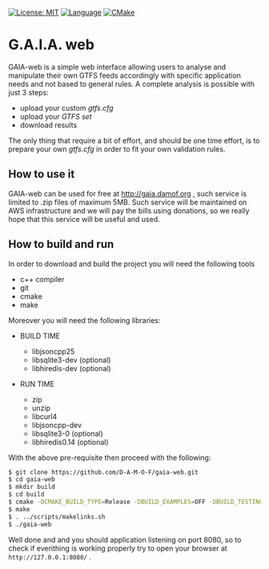 [![License: MIT](https://img.shields.io/badge/License-AGPL-yellow.svg)](https://opensource.org/licenses/AGPL)
[![Language](https://img.shields.io/badge/language-c++-red.svg)](https://en.cppreference.com/)
[![CMake](https://github.com/D-A-M-O-F/gaia-web/actions/workflows/cmake.yml/badge.svg?branch=master)](https://github.com/D-A-M-O-F/gaia-web/actions/workflows/cmake.yml)
# G.A.I.A. web

GAIA-web is a simple web interface allowing users to analyse and manipulate their own GTFS feeds accordingly with specific application needs and not based to general rules.
A complete analysis is possible with just 3 steps:
* upload your custom *gtfs.cfg*
* upload your *GTFS set*
* download results 

The only thing that require a bit of effort, and should be one time effort, is to prepare your own *gtfs.cfg* in order to fit your own validation rules.

## How to use it

GAIA-web can be used for free at http://gaia.damof.org , such service is limited to .zip files of maximum 5MB. Such service will be maintained on AWS infrastructure and we will pay the bills using donations, so we really hope that this service will be useful and used.

## How to build and run

In order to download and build the project you will need the following tools

- c++ compiler
- git
- cmake
- make

Moreover you will need the following libraries:

* BUILD TIME
  - libjsoncpp25
  - libsqlite3-dev  (optional)
  - libhiredis-dev  (optional) 

* RUN TIME
  - zip
  - unzip
  - libcurl4
  - libjsoncpp-dev
  - libsqlite3-0    (optional)
  - libhiredis0.14  (optional) 


With the above pre-requisite then proceed with the following:

```bash
$ git clone https://github.com/D-A-M-O-F/gaia-web.git
$ cd gaia-web
$ mkdir build
$ cd build
$ cmake -DCMAKE_BUILD_TYPE=Release -DBUILD_EXAMPLES=OFF -DBUILD_TESTING=OFF -DBUILD_UNITTESTS=OFF ..
$ make
$ . ../scripts/makelinks.sh
$ ./gaia-web
```

Well done and and you should application listening on port 8080, so to check if everithing is working properly try to open your browser at `http://127.0.0.1:8080/` .

